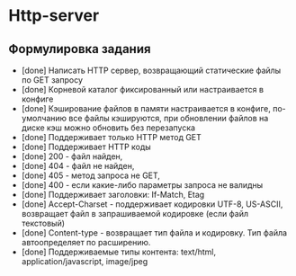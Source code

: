 # Http-server 

## Формулировка задания

- [done] Написать HTTP сервер, возвращающий статические файлы по GET запросу
- [done] Корневой каталог фиксированный или настраивается в конфиге
- [done] Кэширование файлов в памяти настраивается в конфиге, по-умолчанию все файлы кэшируются, при обновлении файлов на диске кэш можно обновить без перезапуска
- [done] Поддерживает только HTTP метод GET
- [done] Поддерживает HTTP коды 
- [done] 200 - файл найден, 
- [done] 404 - файл не найден, 
- [done] 405 - метод запроса не GET, 
- [done] 400 - если какие-либо параметры запроса не валидны
- [done] Поддерживает заголовки: If-Match, Etag
- [done] Accept-Charset  - поддерживает кодировки UTF-8, US-ASCII, возвращает файл в запрашиваемой кодировке (если файл текстовый)
- [done] Content-type - возвращает тип файла и кодировку. Тип файла автоопределяет по расширению.
- [done] Поддерживаемые типы контента: text/html, application/javascript, image/jpeg